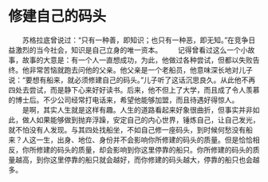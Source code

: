# 修建自己的码头
　　苏格拉底曾说过：“只有一种善，即知识；也只有一种恶，即无知。”在竞争日益激烈的当今社会，知识是自己立身的唯一资本。 
　　记得曾看过这么一个小故事，故事的大意是：有一个人一直想成功，为此，他做过各种尝试，但都以失败告终。他非常苦恼就跑去问他的父亲。他父亲是一个老船员，他意味深长地对儿子说：“要想有船来，就必须修建自己的码头。”儿子听了这话沉思良久。从此他不再四处去尝试，而是静下心来好好读书。后来，他不但上了大学，而且成了令人羡慕的博士后。不少公司经常打电话来，希望他能够加盟，而且待遇好得惊人。 
　　是啊，其实人生就是这样有趣。人生的道路看起来好象很曲折，但事实并非如此，做人如果能够做到抛弃浮躁，安定自己的内心世界，锤炼自己，让自己发光，就不怕没有人发现。与其四处找船坐，不如自己修一座码头，到时候何愁没有船来？人这一生，出身、地位、身份并不会影响你所修建的码头的质量。但是恰恰相反，你所修建的码头的质量，却会影响到你这里停靠的船只。你所修建的码头的质量越高，到你这里停靠的船只就会越好，而你修建的码头越大，停靠的船只也会越多。
 